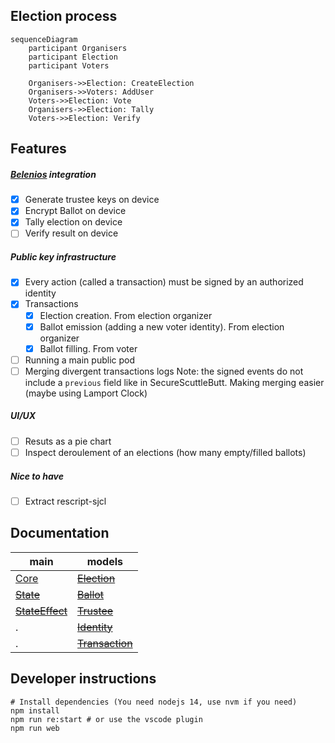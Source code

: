 ## Election process

```mermaid
sequenceDiagram
    participant Organisers
    participant Election
    participant Voters

    Organisers->>Election: CreateElection
    Organisers->>Voters: AddUser
    Voters->>Election: Vote
	Organisers->>Election: Tally
	Voters->>Election: Verify
```

## Features

##### [Belenios](https://www.belenios.org) integration

- [x] Generate trustee keys on device
- [x] Encrypt Ballot on device
- [x] Tally election on device
- [ ] Verify result on device

##### Public key infrastructure

- [x] Every action (called a transaction) must be signed by an authorized identity
- [x] Transactions
	- [x] Election creation. From election organizer
	- [x] Ballot emission (adding a new voter identity). From election organizer
	- [x] Ballot filling. From voter
- [ ] Running a main public pod
- [ ] Merging divergent transactions logs
	Note: the signed events do not include a `previous` field like in SecureScuttleButt. Making merging easier (maybe using Lamport Clock) 

##### UI/UX

- [ ] Resuts as a pie chart
- [ ] Inspect deroulement of an elections (how many empty/filled ballots)

##### Nice to have

- [ ] Extract rescript-sjcl

## Documentation

main | models
-----|-------
[Core](https://scrutin-app.github.io/scrutin/src/Core.html) | ~~[Election](https://scrutin-app.github.io/scrutin/src/model/Election.html)~~
~~[State](https://scrutin-app.github.io/scrutin/src/State.html)~~ | ~~[Ballot](https://scrutin-app.github.io/scrutin/src/model/Ballot.html)~~
~~[StateEffect](https://scrutin-app.github.io/scrutin/src/StateEffect.html)~~ | ~~[Trustee](https://scrutin-app.github.io/scrutin/src/model/Trustee.html)~~
. | ~~[Identity](https://scrutin-app.github.io/scrutin/src/model/Identity.html)~~
. | ~~[Transaction](https://scrutin-app.github.io/scrutin/src/model/Transaction.html)~~


## Developer instructions

```
# Install dependencies (You need nodejs 14, use nvm if you need)
npm install
npm run re:start # or use the vscode plugin
npm run web
```

<!--
## Release
[Web demo](https://demo.scrutin.app)
[Android apk](https://expo.dev/accounts/mlalisse/projects/scrutin/builds/e6bd66f5-ce96-4dac-b874-ab2c0a1f3b1b)
-->
